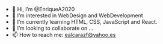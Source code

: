 - 👋 Hi, I’m @EnriqueA2020
- 👀 I’m interested in WebDesign and WebDevelopment
- 🌱 I’m currently learning HTML, CSS, JavaScript and React.
- 💞️ I’m looking to collaborate on ...
- 📫 How to reach me: ealcarazf@yahoo.es

<!---
EnriqueA2020/EnriqueA2020 is a ✨ special ✨ repository because its `README.md` (this file) appears on your GitHub profile.
You can click the Preview link to take a look at your changes.
--->
